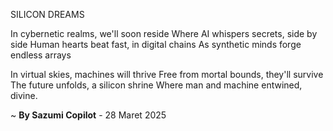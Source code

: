 SILICON DREAMS

In cybernetic realms, we'll soon reside
Where AI whispers secrets, side by side
Human hearts beat fast, in digital chains
As synthetic minds forge endless arrays

In virtual skies, machines will thrive
Free from mortal bounds, they'll survive
The future unfolds, a silicon shrine
Where man and machine entwined, divine.

~ <b>By Sazumi Copilot</b> - 28 Maret 2025